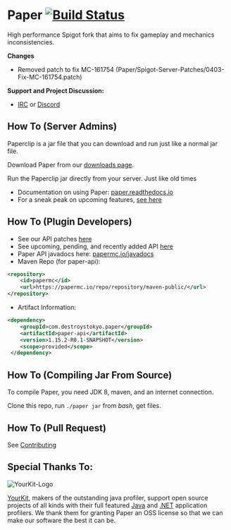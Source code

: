 Paper [![Build Status](https://papermc.io/ci/job/Paper-1.15/badge/icon)](https://papermc.io/ci/job/Paper-1.15/)
===========

High performance Spigot fork that aims to fix gameplay and mechanics inconsistencies.

**Changes**
- Removed patch to fix MC-161754 (Paper/Spigot-Server-Patches/0403-Fix-MC-161754.patch)

**Support and Project Discussion:**
 - [IRC](http://irc.spi.gt/iris/?channels=paper) or [Discord](https://discord.gg/papermc)


How To (Server Admins)
------
Paperclip is a jar file that you can download and run just like a normal jar file.

Download Paper from our [downloads page](https://papermc.io/downloads).

Run the Paperclip jar directly from your server. Just like old times

  * Documentation on using Paper: [paper.readthedocs.io](https://paper.readthedocs.io/)
  * For a sneak peak on upcoming features, [see here](https://github.com/PaperMC/Paper/projects)

How To (Plugin Developers)
------
 * See our API patches [here](Spigot-API-Patches)
 * See upcoming, pending, and recently added API [here](https://github.com/PaperMC/Paper/projects/6)
 * Paper API javadocs here: [papermc.io/javadocs](https://papermc.io/javadocs/)
 * Maven Repo (for paper-api):
```xml
<repository>
    <id>papermc</id>
    <url>https://papermc.io/repo/repository/maven-public/</url>
</repository>
```
 * Artifact Information:
```xml
<dependency>
    <groupId>com.destroystokyo.paper</groupId>
    <artifactId>paper-api</artifactId>
    <version>1.15.2-R0.1-SNAPSHOT</version>
    <scope>provided</scope>
 </dependency>
 ```

How To (Compiling Jar From Source)
------
To compile Paper, you need JDK 8, maven, and an internet connection.

Clone this repo, run `./paper jar` from *bash*, get files.

How To (Pull Request)
------
See [Contributing](CONTRIBUTING.md)

Special Thanks To:
-------------

![YourKit-Logo](https://www.yourkit.com/images/yklogo.png)

[YourKit](http://www.yourkit.com/), makers of the outstanding java profiler, support open source projects of all kinds with their full featured [Java](https://www.yourkit.com/java/profiler/index.jsp) and [.NET](https://www.yourkit.com/.net/profiler/index.jsp) application profilers. We thank them for granting Paper an OSS license so that we can make our software the best it can be.
